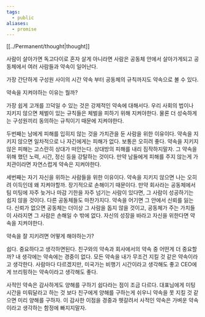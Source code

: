 ```yaml
---
tags:
  - public
aliases:
  - promise
---
```

[[../Permanent/thought|thought]]

사람이 살아가면
독고다이로 혼자 살게 아니라면
사람은 공동체 안에서 살아가게되고
공동체에서 여러 사람들과 약속이 일어난다.

가장 간단하게 구성원 사이의 시간 약속 부터
공동체의 규칙까지도 약속으로 볼 수 있다.

약속을 지켜야하는 이유는 뭘까?

가장 쉽게 고개를 끄덕일 수 있는 것은 강제적인 약속에 대해서다. 우리 사회의 법이나 지키지 않으면 체벌이 있는 규칙들은 체벌을 피하기 위해 지켜야한다. 물론 더 성숙하게는 구성원끼리 동의하는 규칙이기 때문에 지켜야한다.

두번째는 남에게 피해를 입히지 않는 것을 가치관을 둔 사람을 위한 이유이다. 약속을 지키지 않으면 일차적으로 나 자긴에게는 피해가 없다. 보통은 오히려 좋다.  약속을 지키지 않은 피해는 고스란히 상대가 떠안는다. 상대방의 피해를 내리 짐작하지말자. 그 약속을 위해 했던 노력, 시간, 정신 등을 강탈하는 것이다. 만약 남들에게 피해를 주지 않는게 가치관이라면 자연스럽게 약속은 지켜야한다.

세번째는 자기 자신을 위하는 사람들을 위한 이유이다. 약속을 지키지 않으면 나는 오히려 이득인데 왜 지켜야할까. 장기적으로 손해이기 때문이다. 만약 회사라는 공동체에서 팀 미팅에 자주 늦거나 마감 기한을 자주 넘기는 사람이 있다면, 그 사람이 성공하기는 쉽지 않을 것이다. 다른 공동체들도 마찬가지다. 약속을 어기면 그 안에서 신뢰를 잃는다. 신뢰가 없으면 공동체는 더이상 그 사람을 돕지 않을 것이고, 공동체가 주는 가치들이 사라지면 그 사람은 손해일 수 밖에 없다. 자신의 성장을 바라고 자신을 위한다면 약속을 지켜야한다.

약속을 잘 지키려면 어떻게 해야하는가?

쉽다. 중요하다고 생각하면된다.
친구와의 약속과 회사에서의 약속 중 어떤게 더 중요할까?
내 생각에는 약속에는 경중이 없다. 모든 약속을 내가 무조건 지킬 것 같은 약속이라고 생각한다. 사람마다 다르겠지만, 미국가는 비행기 시간이라고 생각해도 좋고 CEO에게 브리핑하는 약속이라고 생각해도 좋다.

사적인 약속은 감사하게도 양해를 구하기 쉽다라는 점이 조금 다르다. 대표님에게 미팅 시간을 미뤄달라고 하는 것 보다 친구에게 양해를 구하는게 쉬우니 약속을 못 지킬 것 같으면 미리 양해를 구하자. 이 감사한 이점을 경중과 헷갈려서 사적인 약속은 가벼운 약속이라고 생각하는 함정에 빠지지말자.

